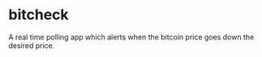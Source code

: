 # bitcheck
A real time polling app which alerts when the bitcoin price goes down the desired price.
